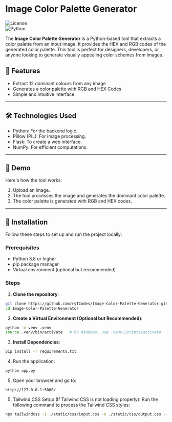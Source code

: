 # Image Color Palette Generator

![License](https://img.shields.io/badge/license-MIT-blue)  
![Python](https://img.shields.io/badge/python-3.8%2B-blue)

The **Image Color Palette Generator** is a Python-based tool that extracts a color palette from an input image. It provides the HEX and RGB codes of the generated color palette. This tool is perfect for designers, developers, or anyone looking to generate visually appealing color schemes from images.

## 🎨 Features
- Extract 12 dominant colours from any image
- Generates a color palette with RGB and HEX Codes
- Simple and intuitive interface

---

## 🛠️ Technologies Used
- Python: For the backend logic.
- Pillow (PIL): For image processing.
- Flask: To create a web interface.
- NumPy: For efficient computations.

---

## 📸 Demo

Here's how the tool works:

1. Upload an image.
2. The tool processes the image and generates the dominant color palette.
3. The color palette is generated with RGB and HEX codes.

---

## 🚀 Installation

Follow these steps to set up and run the project locally:

### Prerequisites
- Python 3.8 or higher
- pip package manager
- Virtual environment (optional but recommended)

### Steps
1. **Clone the repository**:
  ```bash
  git clone https://github.com/ryTCodes/Image-Color-Palette-Generator.git
  cd Image-Color-Palette-Generator 
  ```

2. **Create a Virtual Environment (Optional but Recommended)**:
  ```bash
  python -m venv .venv
  source .venv/bin/activate   # On Windows, use .venv\Scripts\activate
  ```

3. **Install Dependencies**:
  ```bash
  pip install -r requirements.txt
  ```

4. Run the application:
  ```bash
  python app.py
  ```

5. Open your browser and go to:
  ```arduino
  http://127.0.0.1:5000/
  ```

5. Tailwind CSS Setup (If Tailwind CSS is not loading properly): Run the following command to process the Tailwind CSS styles:
  ```bash
  npx tailwindcss -i ./static/css/input.css -o ./static/css/output.css --watch
  ```


